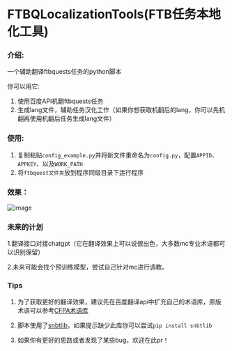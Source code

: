 # FTBQLocalizationTools(FTB任务本地化工具)
### 介绍:

一个辅助翻译ftbquests任务的python脚本

你可以用它:
1. 使用百度API机翻ftbquests任务 
2. 生成lang文件，辅助任务汉化工作（如果你想获取机翻后的lang，你可以先机翻再使用机翻后任务生成lang文件）
### 使用:

 1. 复制粘贴`config_example.py`并将新文件重命名为`config.py`，配置`APPID`、`APPKEY`、以及`WORK_PATH`
 2. 将`ftbquest文件夹`放到程序同级目录下运行程序

### 效果：
![image](https://img2023.cnblogs.com/blog/2192803/202301/2192803-20230107125912964-39430206.png)

### 未来的计划
1.翻译接口对接chatgpt（它在翻译效果上可以说很出色，大多数mc专业术语都可以识别保留）

2.未来可能会找个预训练模型，尝试自己针对mc进行调教。

### Tips
1. 为了获取更好的翻译效果，建议先在百度翻译api中扩充自己的术语库，原版术语可以参考[CFPA术语库](https://github.com/CFPAOrg/Glossary)

2. 脚本使用了[snbtlib](https://github.com/Tryanks/python-snbtlib)，如果提示缺少此库你可以尝试`pip install snbtlib`

3. 如果你有更好的思路或者发现了某些bug，欢迎在此pr！

